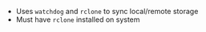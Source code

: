* Uses `watchdog` and `rclone` to sync local/remote storage
* Must have `rclone` installed on system